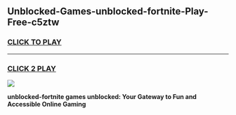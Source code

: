 
## Unblocked-Games-unblocked-fortnite-Play-Free-c5ztw
<h3>
<a href="https://premium76.site?title=unblocked-fortnite&ref=09A">CLICK TO PLAY</a></h3>
<hr>

<h3>
<a href="https://premium76.site?title=unblocked-fortnite&ref=09A">CLICK 2 PLAY</a>
  
</h3>

<a href="https://premium76.site?title=unblocked-fortnite&ref=09A"><img src="https://clearcache.store/games.png"></a>


**unblocked-fortnite games unblocked: Your Gateway to Fun and Accessible Online Gaming**
